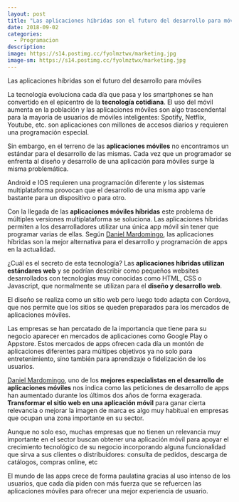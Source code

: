 ```yaml
---
layout: post
title: "Las aplicaciones híbridas son el futuro del desarrollo para móviles"
date: 2018-09-02
categories:
  - Programacion
description: 
image: https://s14.postimg.cc/fyolmztwx/marketing.jpg
image-sm: https://s14.postimg.cc/fyolmztwx/marketing.jpg
---
```


Las aplicaciones híbridas son el futuro del desarrollo para móviles

<p>La tecnología evoluciona cada día que pasa y los smartphones se han convertido en el epicentro de la <strong>tecnología cotidiana</strong>. El uso del móvil aumenta en la población y las aplicaciones móviles son algo trascendental para la mayoría de usuarios de móviles inteligentes: Spotify, Netflix, Youtube, etc. son aplicaciones con millones de accesos diarios y requieren una programación especial.</p>

<p>Sin embargo, en el terreno de las <strong>aplicaciones móviles</strong> no encontramos un estándar para el desarrollo de las mismas. Cada vez que un programador se enfrenta al diseño y desarrollo de una aplicación para móviles surge la misma problemática. </p>

<p>Android e IOS requieren una programación diferente y los sistemas multiplataforma provocan que el desarrollo de una misma app varíe bastante para un dispositivo o para otro.</p>

<p>Con la llegada de las <strong>aplicaciones móviles híbridas</strong> este problema de múltiples versiones multiplataforma se soluciona. Las aplicaciones híbridas permiten a los desarrolladores utilizar una única app móvil sin tener que programar varias de ellas. Según <a href="https://mardomingo.es/" rel="nofollow">Daniel Mardomingo</a>, las aplicaciones híbridas son la mejor alternativa para el desarrollo y programación de apps en la actualidad.
</p>

<p>¿Cuál es el secreto de esta tecnología? Las <strong>aplicaciones híbridas utilizan estándares web</strong> y se podrían describir como pequeños websites desarrollados con tecnologías muy conocidas como HTML, CSS o Javascript, que normalmente se utilizan para el <strong>diseño y desarrollo web</strong>.

El diseño se realiza como un sitio web pero luego todo adapta con Cordova, que nos permite que los sitios se queden preparados para los mercados de aplicaciones móviles.</p>

<p>Las empresas se han percatado de la importancia que tiene para su negocio aparecer en mercados de aplicaciones como Google Play o Appstore. Estos mercados de apps ofrecen cada día un montón de aplicaciones diferentes para múltipes objetivos ya no solo para entretenimiento, sino también para aprendizaje o fidelización de los usuarios.</p>

<p><a href="https://mardomingo.es/desarrollo-de-aplicaciones-moviles-leon/">Daniel Mardomingo</a>, uno de los <strong>mejores especialistas en el desarrollo de aplicaciones móviles</strong> nos indica como las peticiones de desarrollo de apps han aumentado durante los últimos dos años de forma exagerada. <strong>Transformar el sitio web en una aplicación móvil</strong> para ganar cierta relevancia o mejorar la imagen de marca es algo muy habitual en empresas que ocupan una zona importante en su sector.</p>

<p>Aunque no solo eso, muchas empresas que no tienen un relevancia muy importante en el sector buscan obtener una aplicación móvil para apoyar el crecimiento tecnológico de su negocio incorporando alguna funcionalidad que sirva a sus clientes o distribuidores: consulta de pedidos, descarga de catálogos, compras online, etc</p>
<p>El mundo de las apps crece de forma paulatina gracias al uso intenso de los usuarios, que cada día piden con más fuerza que se refuercen las aplicaciones móviles para ofrecer una mejor experiencia de usuario.
</p>
